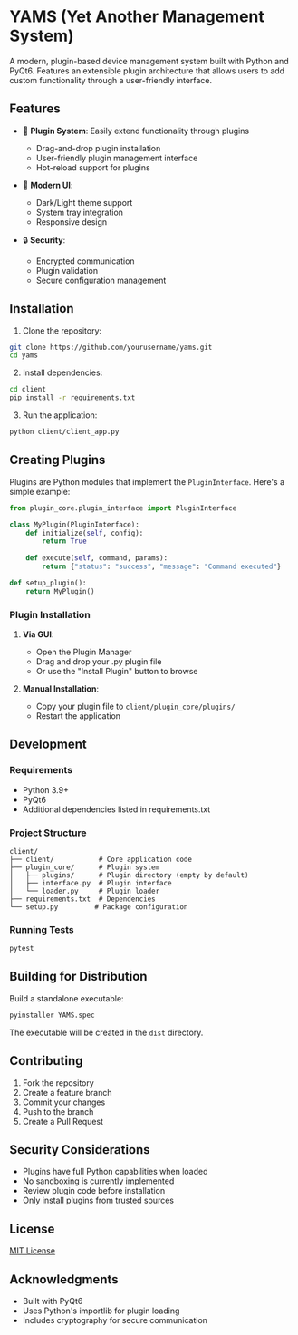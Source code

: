 # YAMS (Yet Another Management System)

A modern, plugin-based device management system built with Python and PyQt6. Features an extensible plugin architecture that allows users to add custom functionality through a user-friendly interface.

## Features

- 🔌 **Plugin System**: Easily extend functionality through plugins
  - Drag-and-drop plugin installation
  - User-friendly plugin management interface
  - Hot-reload support for plugins

- 🎨 **Modern UI**:
  - Dark/Light theme support
  - System tray integration
  - Responsive design

- 🔒 **Security**:
  - Encrypted communication
  - Plugin validation
  - Secure configuration management

## Installation

1. Clone the repository:
```bash
git clone https://github.com/yourusername/yams.git
cd yams
```

2. Install dependencies:
```bash
cd client
pip install -r requirements.txt
```

3. Run the application:
```bash
python client/client_app.py
```

## Creating Plugins

Plugins are Python modules that implement the `PluginInterface`. Here's a simple example:

```python
from plugin_core.plugin_interface import PluginInterface

class MyPlugin(PluginInterface):
    def initialize(self, config):
        return True
        
    def execute(self, command, params):
        return {"status": "success", "message": "Command executed"}

def setup_plugin():
    return MyPlugin()
```

### Plugin Installation

1. **Via GUI**:
   - Open the Plugin Manager
   - Drag and drop your .py plugin file
   - Or use the "Install Plugin" button to browse

2. **Manual Installation**:
   - Copy your plugin file to `client/plugin_core/plugins/`
   - Restart the application

## Development

### Requirements
- Python 3.9+
- PyQt6
- Additional dependencies listed in requirements.txt

### Project Structure
```
client/
├── client/           # Core application code
├── plugin_core/      # Plugin system
│   ├── plugins/      # Plugin directory (empty by default)
│   ├── interface.py  # Plugin interface
│   └── loader.py     # Plugin loader
├── requirements.txt  # Dependencies
└── setup.py         # Package configuration
```

### Running Tests
```bash
pytest
```

## Building for Distribution

Build a standalone executable:
```bash
pyinstaller YAMS.spec
```

The executable will be created in the `dist` directory.

## Contributing

1. Fork the repository
2. Create a feature branch
3. Commit your changes
4. Push to the branch
5. Create a Pull Request

## Security Considerations

- Plugins have full Python capabilities when loaded
- No sandboxing is currently implemented
- Review plugin code before installation
- Only install plugins from trusted sources

## License

[MIT License](LICENSE)

## Acknowledgments

- Built with PyQt6
- Uses Python's importlib for plugin loading
- Includes cryptography for secure communication